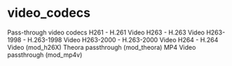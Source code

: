 # video_codecs

Pass-through video codecs
H261 - H.261 Video
H263 - H.263 Video
H263-1998 - H.263-1998 Video
H263-2000 - H.263-2000 Video
H264 - H.264 Video (mod_h26X)
Theora passthrough (mod_theora)
MP4 Video passthrough (mod_mp4v)